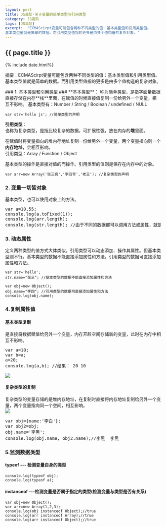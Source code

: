 ```yaml
---
layout: post
title: JS高阶-关于变量的简单类型与引用类型
category: JS高阶
tags: [JS高阶]
excerpt:  "ECMAScirpt变量可能包含两种不同类型的值：基本类型值和引用类型值。
基本类型值就是简单的数据。而引用类型值指的更多是由多个值构造的复杂对象。"
---
```

<h2>{{ page.title }}</h2>
{% include date.html%}
<p class="zhai">摘要：ECMAScirpt变量可能包含两种不同类型的值：基本类型值和引用类型值。
基本类型值就是简单的数据。而引用类型值指的更多是由多个值构造的复杂对象。</p>
<!--<p>{{ page.date | date_to_string }}</p>-->
### 1. 基本类型和引用类型 ###
**基本类型**：  
称为简单类型，是指字面量数据直接存储在内存**栈**里面，在赋值的时候直接值复制一份给另外一个变量，相互不影响。  
基本类型有：Number / String / Boolean / undefined / NULL  

	var str='hello js'; //简单类型的声明
**引用类型**：  
也称为复杂类型，是指比较复杂的数据，可扩展性强，放在内存的**堆**里面。

在赋值时将变量指向的堆内存地址复制一份给另外一个变量，两个变量指向则一个**内存地址**，会相互影响。  
引用类型：Array / Function / Object
  
基本类型的操作是直接对值的而操作。引用类型的值则是保存在内存中的对象。

	var arr=new Array('张三疯','李四爷','老王'); //复杂类型的声明

### 2. 变量一切皆对象 ###

基本类型，也可以使用对象上的方法。
<pre>
var a=10.55;
console.log(a.toFixed(1));
console.log(arr.length);
console.log(str.length); //由于不同的数据都可以调用方法或属性，就是对象</pre>
	
	
### 3. 动态属性 ###

定义两种类型的值方式大体类似。引用类型可以动态添加、操作其属性。但基本类型则不行。基本类型的数据不能直接添加属性和方法，引用类型的数据可直接添加属性和方法。

	var str='hello';
	str.name="张三"; //基本类型的数据不能直接添加属性和方法

	var obj=new Object();
	obj.name="李四"; //引用类型的数据可直接添加属性和方法
	console.log(obj.name);

### 4.复制属性值 ###
#### 基本类型复制 ####
是直接将数据赋值给另外一个变量，内存开辟空间存储新的变量，此时在内存中相互不影响。  
<pre>var a=10;
var b=a; 
a=20;
console.log(a,b); //结果： 20 10
</pre>
![](https://i.imgur.com/8RiIDuf.png)

#### 复杂类型的复制 ####
复杂类型的变量存储的是堆内存地址，在复制时直接将内存地址复制给另外一个变量，两个变量指向同一个空间，相互影响。  
![](https://i.imgur.com/OekwRTU.png)
<pre>
var obj={name:'李白'};
var obj2=obj; 
obj.name='李黑';
console.log(obj.name, obj2.name);//李黑  李黑 
</pre>


### 5.监测数据类型 ###
#### **typeof**	--- 检测变量自身的类型  ####
	console.log(typeof obj);
	console.log(typeof a);


#### instanceof	---检测变量是否属于指定的类型(检测变量与类型是否有关系) ####
	
	var obj=new Object();
	var arr=new Array(1,2,3);
	console.log(obj instanceof Object);//true
	console.log(arr instanceof Array);//true
	console.log(arr instanceof Object);//true
